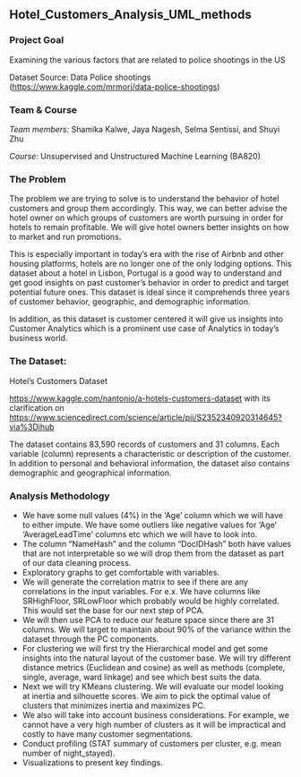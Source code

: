## Hotel_Customers_Analysis_UML_methods

### Project Goal
Examining the various factors that are related to police shootings in the US

Dataset Source: Data Police shootings (https://www.kaggle.com/mrmorj/data-police-shootings)


### Team & Course

*Team members:* Shamika Kalwe, Jaya Nagesh, Selma Sentissi, and Shuyi Zhu

*Course:* Unsupervised and Unstructured Machine Learning (BA820)


### The Problem

The problem we are trying to solve is to understand the behavior of hotel customers and group them accordingly. This way, we can better advise the hotel owner on which groups of customers are worth pursuing in order for hotels to remain profitable. We will give hotel owners better insights on how to market and run promotions.

This is especially important in today’s era with the rise of Airbnb and other housing platforms, hotels are no longer one of the only lodging options. This dataset about a hotel in Lisbon, Portugal is a good way to understand and get good insights on past customer’s behavior in order to predict and target potential future ones. This dataset is ideal since it comprehends three years of customer behavior, geographic, and demographic information.

In addition, as this dataset is customer centered it will give us insights into Customer Analytics which is a prominent use case of Analytics in today’s business world.


### The Dataset:

Hotel’s Customers Dataset

https://www.kaggle.com/nantonio/a-hotels-customers-dataset with its clarification on https://www.sciencedirect.com/science/article/pii/S2352340920314645?via%3Dihub

The dataset contains 83,590 records of customers and 31 columns. Each variable (column) represents a characteristic or description of the customer. In addition to personal and behavioral information, the dataset also contains demographic and geographical information.


### Analysis Methodology

 - We have some null values (4%) in the ‘Age’ column which we will have to either impute. We have some outliers like negative values for ‘Age’ ‘AverageLeadTime’ columns etc which we will have to look into.
 - The column “NameHash” and the column “DocIDHash” both have values that are not interpretable so we will drop them from the dataset as part of our data cleaning process.
 - Exploratory graphs to get comfortable with variables.
 - We will generate the correlation matrix to see if there are any correlations in the input variables. For e.x. We have columns like SRHighFloor, SRLowFloor which probably would be highly correlated. This would set the base for our next step of PCA.
 - We will then use PCA to reduce our feature space since there are 31 columns. We will target to maintain about 90% of the variance within the dataset through the PC components.
 - For clustering we will first try the Hierarchical model and get some insights into the natural layout of the customer base. We will try different distance metrics (Euclidean and cosine) as well as methods (complete, single, average, ward linkage) and see which best suits the data.
 - Next we will try KMeans clustering. We will evaluate our model looking at inertia and silhouette scores. We aim to pick the optimal value of clusters that minimizes inertia and maximizes PC.
 - We also will take into account business considerations. For example, we cannot have a very high number of clusters as it will be impractical and costly to have many customer segmentations.
 - Conduct profiling (STAT summary of customers per cluster, e.g. mean number of night_stayed).
 - Visualizations to present key findings.
